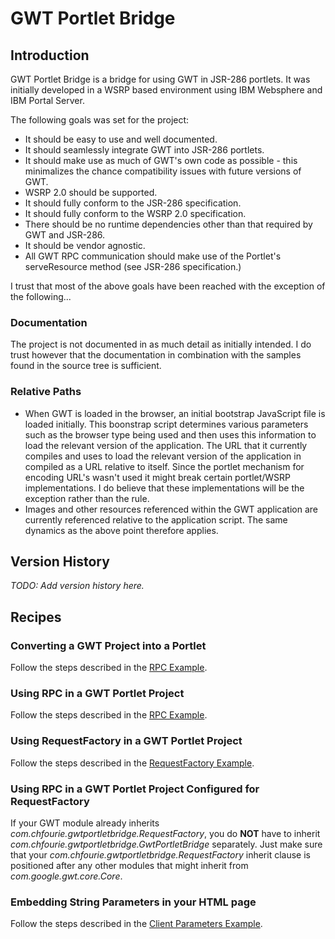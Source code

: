# GWT Portlet Bridge

## Introduction

GWT Portlet Bridge is a bridge for using GWT in JSR-286 portlets.  It was initially developed in a WSRP based environment using IBM Websphere and IBM Portal Server.

The following goals was set for the project:

  * It should be easy to use and well documented.
  * It should seamlessly integrate GWT into JSR-286 portlets.
  * It should make use as much of GWT's own code as possible - this minimalizes the chance compatibility issues with future versions of GWT.
  * WSRP 2.0 should be supported.
  * It should fully conform to the JSR-286 specification.
  * It should fully conform to the WSRP 2.0 specification.
  * There should be no runtime dependencies other than that required by GWT and JSR-286.
  * It should be vendor agnostic.
  * All GWT RPC communication should make use of the Portlet's serveResource method (see JSR-286 specification.)

I trust that most of the above goals have been reached with the exception of the following...

### Documentation
The project is not documented in as much detail as initially intended.  I do trust however that the documentation in combination with the samples found in the source tree is sufficient.

### Relative Paths
  * When GWT is loaded in the browser, an initial bootstrap JavaScript file is loaded initially.  This boonstrap script determines various parameters such as the browser type being used and then uses this information to load the relevant version of the application.  The URL that it currently compiles and uses to load the relevant version of the application in compiled as a URL relative to itself.  Since the portlet mechanism for encoding URL's wasn't used it might break certain portlet/WSRP implementations.  I do believe that these implementations will be the exception rather than the rule.
  * Images and other resources referenced within the GWT application are currently referenced relative to the application script.  The same dynamics as the above point therefore applies.

## Version History

_TODO: Add version history here._

## Recipes

### Converting a GWT Project into a Portlet
Follow the steps described in the [RPC Example](http://github.com/chfourie/gwt-portlet-bridge/wiki/RPC-Example).

### Using RPC in a GWT Portlet Project
Follow the steps described in the [RPC Example](http://github.com/chfourie/gwt-portlet-bridge/wiki/RPC-Example).

### Using RequestFactory in a GWT Portlet Project
Follow the steps described in the [RequestFactory Example](http://github.com/chfourie/gwt-portlet-bridge/wiki/RequestFactory-Example).

### Using RPC in a GWT Portlet Project Configured for RequestFactory
If your GWT module already inherits _com.chfourie.gwtportletbridge.RequestFactory_, you do **NOT** have to inherit _com.chfourie.gwtportletbridge.GwtPortletBridge_ separately.  Just make sure that your _com.chfourie.gwtportletbridge.RequestFactory_ inherit clause is positioned after any other modules that might inherit from _com.google.gwt.core.Core_.

### Embedding String Parameters in your HTML page
Follow the steps described in the [Client Parameters Example](http://github.com/chfourie/gwt-portlet-bridge/wiki/Client-Parameters-Example).
